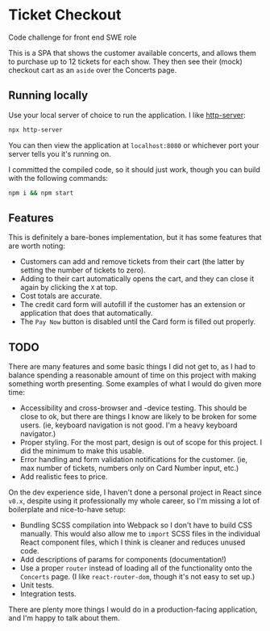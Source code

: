 # Ticket Checkout

Code challenge for front end SWE role

This is a SPA that shows the customer available concerts, and allows them to purchase up to 12 tickets for each show. They then see their (mock) checkout cart as an `aside` over the Concerts page.

## Running locally
Use your local server of choice to run the application. I like [http-server](https://github.com/http-party/http-server):

```sh
npx http-server
```
You can then view the application at `localhost:8080` or whichever port your server tells you it's running on.

I committed the compiled code, so it should just work, though you can build with the following commands:

```sh
npm i && npm start
```

## Features

This is definitely a bare-bones implementation, but it has some features that are worth noting:

  - Customers can add and remove tickets from their cart (the latter by setting the number of tickets to zero).
  - Adding to their cart automatically opens the cart, and they can close it again by clicking the `X` at top.
  - Cost totals are accurate.
  - The credit card form will autofill if the customer has an extension or application that does that automatically.
  - The `Pay Now` button is disabled until the Card form is filled out properly.

## TODO

There are many features and some basic things I did not get to, as I had to balance spending a reasonable amount of time on this project with making something worth presenting. Some examples of what I would do given more time:

  - Accessibility and cross-browser and -device testing. This should be close to ok, but there are things I know are likely to be broken for some users. (ie, keyboard navigation is not good. I'm a heavy keyboard navigator.)
  - Proper styling. For the most part, design is out of scope for this project. I did the minimum to make this usable.
  - Error handling and form validation notifications for the customer. (ie, max number of tickets, numbers only on Card Number input, etc.)
  - Add realistic fees to price.

On the dev experience side, I haven't done a personal project in React since `v0.x`, despite using it professionally my whole career, so I'm missing a lot of boilerplate and nice-to-have setup:

  - Bundling SCSS compilation into Webpack so I don't have to build CSS manually. This would also allow me to `import` SCSS files in the individual React component files, which I think is cleaner and reduces unused code. 
  - Add descriptions of params for components (documentation!)
  - Use a proper `router` instead of loading all of the functionality onto the `Concerts` page. (I like `react-router-dom`, though it's not easy to set up.)
  - Unit tests.
  - Integration tests.

There are plenty more things I would do in a production-facing application, and I'm happy to talk about them.